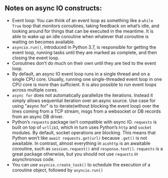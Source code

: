 ## Notes on async IO constructs:

- Event loop: You can think of an event loop as something like a `while True` loop that monitors coroutines, taking feedback on what’s idle, and looking around for things that can be executed in the meantime. It is able to wake up an idle coroutine when whatever that coroutine is waiting on becomes available.
- `asyncio.run()`, introduced in Python 3.7, is responsible for getting the event loop, running tasks until they are marked as complete, and then closing the event loop.
- Coroutines don’t do much on their own until they are tied to the event loop.
- By default, an async IO event loop runs in a single thread and on a single CPU core. Usually, running one single-threaded event loop in one CPU core is more than sufficient. It is also possible to run event loops across multiple cores.
- `async for` does not automatically parallelize the iterations. Instead it simply allows sequential iteration over an async source. Use case for using "async for" is to iterate(without blocking the event loop) over the lines coming from a TCP stream, msgs from a websocket or DB records from an async DB driver.
- Python’s `requests` package isn’t compatible with async IO. `requests` is built on top of `urllib3`, which in turn uses Python’s `http` and `socket` modules. By default, socket operations are blocking. This means that Python won’t like `await requests.get(url)` because `.get()` is not awaitable. In contrast, almost everything in `aiohttp` is an awaitable coroutine, such as `session.request()` and `response.text()`. `requests` is a great package otherwise, but you should not use `requests` in asynchronous code.
- You can use `asyncio.create_task()` to schedule the execution of a coroutine object, followed by `asyncio.run()`